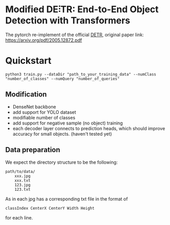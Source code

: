 Modified **DE⫶TR**: End-to-End Object Detection with Transformers
========

The pytorch re-implement of the official [DETR](https://github.com/facebookresearch/detr), original paper link: <https://arxiv.org/pdf/2005.12872.pdf>

# Quickstart
```
python3 train.py --dataDir "path_to_your_training_data" --numClass "number_of_classes" --numQuery "number_of_queries"
```


## Modification

* DenseNet backbone
* add support for YOLO dataset
* modifiable number of classes
* add support for negative sample (no object) training
* each decoder layer connects to prediction heads, which should improve accuracy for small objects. (haven't tested yet)


## Data preparation

We expect the directory structure to be the following:
```
path/to/data/
	xxx.jpg
	xxx.txt
	123.jpg
	123.txt
```
As in each jpg has a corresponding txt file in the format of 
```
classIndex CenterX CenterY Width Height
```
for each line.



